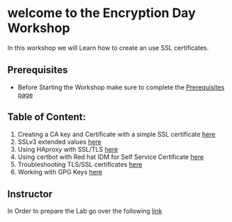# welcome to the Encryption Day Workshop

In this workshop we will Learn how to create an use SSL certificates.

## Prerequisites

  - Before Starting the Workshop make sure to complete the [Prerequisites page](Prerequisites/README.md)

## Table of Content:

  1. Creating a CA key and Certificate with a simple SSL certificate [here](Exercise-1/README.md)
  2. SSLv3 extended values [here](Exercise-2/README.md)
  3. Using HAproxy with SSL/TLS [here](Exercise-3/README.md)
  4. Using certbot with Red hat IDM for Self Service Certificate [here](Exercise-4/README.md) 
  5. Troubleshooting TLS/SSL certificates [here](Exercise-5/README.md)
  6. Working with GPG Keys [here](Exercise-6/README.md)


## Instructor 

In Order to prepare the Lab go over the following [link](Instructor/README.md)